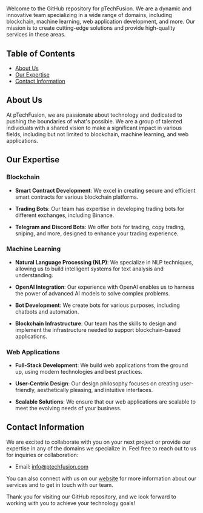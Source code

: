 # <Your Organization Name>

Welcome to the GitHub repository for pTechFusion. We are a dynamic and innovative team specializing in a wide range of domains, including blockchain, machine learning, web application development, and more. Our mission is to create cutting-edge solutions and provide high-quality services in these areas.

## Table of Contents
- [About Us](#about-us)
- [Our Expertise](#our-expertise)
- [Contact Information](#contact-information)

## About Us

At pTechFusion, we are passionate about technology and dedicated to pushing the boundaries of what's possible. We are a group of talented individuals with a shared vision to make a significant impact in various fields, including but not limited to blockchain, machine learning, and web applications.

## Our Expertise

### Blockchain

- **Smart Contract Development**: We excel in creating secure and efficient smart contracts for various blockchain platforms.

- **Trading Bots**: Our team has expertise in developing trading bots for different exchanges, including Binance.

- **Telegram and Discord Bots**: We offer bots for trading, copy trading, sniping, and more, designed to enhance your trading experience.

### Machine Learning

- **Natural Language Processing (NLP)**: We specialize in NLP techniques, allowing us to build intelligent systems for text analysis and understanding.

- **OpenAI Integration**: Our experience with OpenAI enables us to harness the power of advanced AI models to solve complex problems.

- **Bot Development**: We create bots for various purposes, including chatbots and automation.

- **Blockchain Infrastructure**: Our team has the skills to design and implement the infrastructure needed to support blockchain-based applications.

### Web Applications

- **Full-Stack Development**: We build web applications from the ground up, using modern technologies and best practices.

- **User-Centric Design**: Our design philosophy focuses on creating user-friendly, aesthetically pleasing, and intuitive interfaces.

- **Scalable Solutions**: We ensure that our web applications are scalable to meet the evolving needs of your business.


## Contact Information

We are excited to collaborate with you on your next project or provide our expertise in any of the domains we specialize in. Feel free to reach out to us for inquiries or collaboration:

- Email: [info@ptechfusion.com](mailto:info@ptechfusion.com)

You can also connect with us on our [website](https://www.ptechfusion.com/) for more information about our services and to get in touch with our team.

Thank you for visiting our GitHub repository, and we look forward to working with you to achieve your technology goals!
